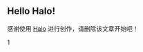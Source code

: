<h2 id="hello-halo">Hello Halo!</h2>
<p>感谢使用 <a href="https://github.com/halo-dev/halo">Halo</a> 进行创作，请删除该文章开始吧！</p>

1

